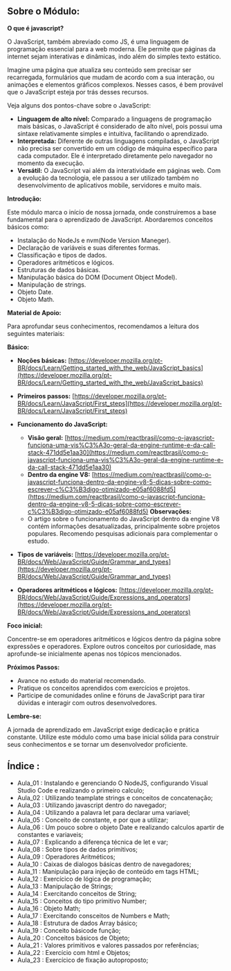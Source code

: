 ## Sobre o Módulo:

**O que é javascript?**


O JavaScript, também abreviado como JS, é uma linguagem de programação essencial para a web moderna. Ele permite que páginas da internet sejam interativas e dinâmicas, indo além do simples texto estático.

Imagine uma página que atualiza seu conteúdo sem precisar ser recarregada, formulários que mudam de acordo com a sua interação, ou animações e elementos gráficos complexos. Nesses casos, é bem provável que o JavaScript esteja por trás desses recursos.

Veja alguns dos pontos-chave sobre o JavaScript:

* **Linguagem de alto nível:** Comparado a linguagens de programação mais básicas, o JavaScript é considerado de alto nível, pois possui uma sintaxe relativamente simples e intuitiva, facilitando o aprendizado.
* **Interpretada:** Diferente de outras linguagens compiladas, o JavaScript não precisa ser convertido em um código de máquina específico para cada computador. Ele é interpretado diretamente pelo navegador no momento da execução.
* **Versátil:**  O JavaScript vai além da interatividade em páginas web. Com a evolução da tecnologia, ele passou a ser utilizado também no desenvolvimento de aplicativos mobile, servidores e muito mais.


**Introdução:**

Este módulo marca o início de nossa jornada, onde construiremos a base fundamental para o aprendizado de JavaScript. Abordaremos conceitos básicos como:

* Instalação do NodeJs e nvm(Node Version Maneger).
* Declaração de variáveis e suas diferentes formas.
* Classificação e tipos de dados.
* Operadores aritméticos e lógicos.
* Estruturas de dados básicas.
* Manipulação básica do DOM (Document Object Model).
* Manipulação de strings.
* Objeto Date.
* Objeto Math.

**Material de Apoio:**

Para aprofundar seus conhecimentos, recomendamos a leitura dos seguintes materiais:

**Básico:**

* **Noções básicas:** [https://developer.mozilla.org/pt-BR/docs/Learn/Getting_started_with_the_web/JavaScript_basics](https://developer.mozilla.org/pt-BR/docs/Learn/Getting_started_with_the_web/JavaScript_basics)
* **Primeiros passos:** [https://developer.mozilla.org/pt-BR/docs/Learn/JavaScript/First_steps](https://developer.mozilla.org/pt-BR/docs/Learn/JavaScript/First_steps)
* **Funcionamento do JavaScript:**
    * **Visão geral:** [https://medium.com/reactbrasil/como-o-javascript-funciona-uma-vis%C3%A3o-geral-da-engine-runtime-e-da-call-stack-471dd5e1aa30](https://medium.com/reactbrasil/como-o-javascript-funciona-uma-vis%C3%A3o-geral-da-engine-runtime-e-da-call-stack-471dd5e1aa30)
    * **Dentro da engine V8:** [https://medium.com/reactbrasil/como-o-javascript-funciona-dentro-da-engine-v8-5-dicas-sobre-como-escrever-c%C3%B3digo-otimizado-e05af6088fd5](https://medium.com/reactbrasil/como-o-javascript-funciona-dentro-da-engine-v8-5-dicas-sobre-como-escrever-c%C3%B3digo-otimizado-e05af6088fd5)
**Observações:**
  * O artigo sobre o funcionamento do JavaScript dentro da engine V8 contém informações desatualizadas, principalmente sobre projetos populares. Recomendo pesquisas adicionais para complementar o estudo.

* **Tipos de variáveis:** [https://developer.mozilla.org/pt-BR/docs/Web/JavaScript/Guide/Grammar_and_types](https://developer.mozilla.org/pt-BR/docs/Web/JavaScript/Guide/Grammar_and_types)
* **Operadores aritméticos e lógicos:** [https://developer.mozilla.org/pt-BR/docs/Web/JavaScript/Guide/Expressions_and_operators](https://developer.mozilla.org/pt-BR/docs/Web/JavaScript/Guide/Expressions_and_operators)

**Foco inicial:**

Concentre-se em operadores aritméticos e lógicos dentro da página sobre expressões e operadores. Explore outros conceitos por curiosidade, mas aprofunde-se inicialmente apenas nos tópicos mencionados.

**Próximos Passos:**

* Avance no estudo do material recomendado.
* Pratique os conceitos aprendidos com exercícios e projetos.
* Participe de comunidades online e fóruns de JavaScript para tirar dúvidas e interagir com outros desenvolvedores.

**Lembre-se:**

A jornada de aprendizado em JavaScript exige dedicação e prática constante. Utilize este módulo como uma base inicial sólida para construir seus conhecimentos e se tornar um desenvolvedor proficiente.

## Índice :
 - Aula_01 : Instalando e gerenciando O NodeJS, configurando Visual Studio Code e realizando o primeiro calculo;
 - Aula_02 : Utilizando teamplate strings e conceitos de concatenação;
 - Aula_03 : Utilizando javascript dentro do navegador;
 - Aula_04 : Utilizando a palavra let para declarar uma variavel;
 - Aula_05 : Conceito de constante, e por que a utilizar;
 - Aula_06 : Um pouco sobre o objeto Date e realizando calculos apartir de constantes e variaveis;
 - Aula_07 : Explicando a diferença técnica de let e var;
 - Aula_08 : Sobre tipos de dados primitivos;
 - Aula_09 : Operadores Aritméticos;
 - Aula_10 : Caixas de dialogos básicas dentro de navegadores;
 - Aula_11 : Manipulação para injeção de conteúdo em tags HTML;
 - Aula_12 : Exercícico de lógica de programação;
 - Aula_13 : Manipulação de Strings;
 - Aula_14 : Exercitando conceitos de String;
 - Aula_15 : Conceitos do tipo primitivo Number;
 - Aula_16 : Objeto Math;
 - Aula_17 : Exercitando consceitos de Numbers e Math;
 - Aula_18 : Estrutura de dados Array básico;
 - Aula_19 : Conceito básicode função;
 - Aula_20 : Conceitos básicos de Objeto;
 - Aula_21 : Valores primitivos e valores passados por referências;
 - Aula_22 : Exercício com html e Objetos;
 - Aula_23 : Exercícico de fixação autoproposto;

